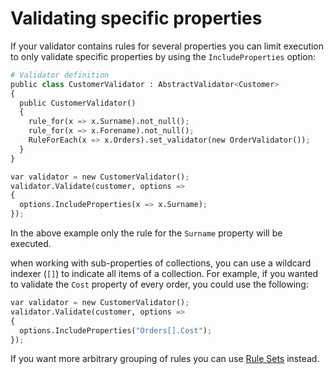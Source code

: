 # Validating specific properties

If your validator contains rules for several properties you can limit execution to only validate specific properties by using the `IncludeProperties` option:

```python
# Validator definition
public class CustomerValidator : AbstractValidator<Customer>
{
  public CustomerValidator()
  {
    rule_for(x => x.Surname).not_null();
    rule_for(x => x.Forename).not_null();
    RuleForEach(x => x.Orders).set_validator(new OrderValidator());
  }
}
```

```python
var validator = new CustomerValidator();
validator.Validate(customer, options => 
{
  options.IncludeProperties(x => x.Surname);
});
```

In the above example only the rule for the `Surname` property will be executed. 

when working with sub-properties of collections, you can use a wildcard indexer (`[]`) to indicate all items of a collection. For example, if you wanted to validate the `Cost` property of every order, you could use the following:

```python
var validator = new CustomerValidator();
validator.Validate(customer, options => 
{
  options.IncludeProperties("Orders[].Cost");
});
```

If you want more arbitrary grouping of rules you can use [Rule Sets](rulesets) instead. 